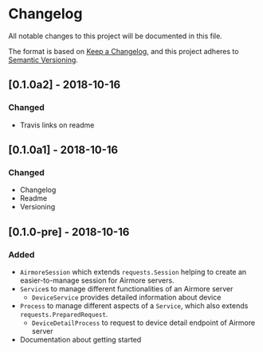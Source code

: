# Changelog
All notable changes to this project will be documented in this file.

The format is based on [Keep a Changelog](https://keepachangelog.com/en/1.0.0/),
and this project adheres to [Semantic Versioning](https://semver.org/spec/v2.0.0.html).

## [0.1.0a2] - 2018-10-16
### Changed
 - Travis links on readme

## [0.1.0a1] - 2018-10-16
### Changed
 - Changelog
 - Readme
 - Versioning

## [0.1.0-pre] - 2018-10-16
### Added
 - `AirmoreSession` which extends `requests.Session` helping to create an
 easier-to-manage session for Airmore servers.
 - `Service`s to manage different functionalities of an Airmore server
   - `DeviceService` provides detailed information about device
 - `Process` to manage different aspects of a `Service`, which also extends
 `requests.PreparedRequest`.
   - `DeviceDetailProcess` to request to device detail endpoint of Airmore server
 - Documentation about getting started
